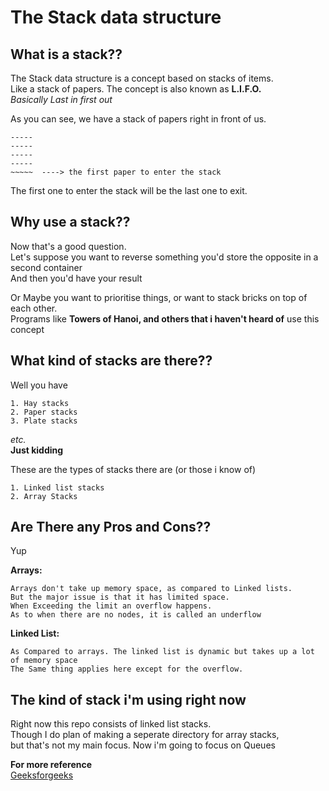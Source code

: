 # The Stack data structure

## What is a stack??
The Stack data structure is a concept based on stacks of items.  
Like a stack of papers. The concept is also known as **L.I.F.O.**  
_Basically Last in first out_

As you can see, we have a stack of papers right in front of us.  

	-----
	-----
	-----
	-----
	~~~~~  ----> the first paper to enter the stack

The first one to enter the stack will be the last one to exit.  

## Why use a stack??

Now that's a good question.  
Let's suppose you want to reverse something you'd store the opposite in a second container  
And then you'd have your result  
  
  
Or Maybe you want to prioritise things, or want to stack bricks on top of each other.  
Programs like **Towers of Hanoi, and others that i haven't heard of** use this concept  

## What kind of stacks are there??

Well you have

	1. Hay stacks 
	2. Paper stacks
	3. Plate stacks
_etc._  
**Just kidding**

These are the types of stacks there are (or those i know of)

	1. Linked list stacks
	2. Array Stacks

## Are There any Pros and Cons??
Yup  

**Arrays:**
	
	Arrays don't take up memory space, as compared to Linked lists.
	But the major issue is that it has limited space.
	When Exceeding the limit an overflow happens.
	As to when there are no nodes, it is called an underflow

**Linked List:**

	As Compared to arrays. The linked list is dynamic but takes up a lot of memory space
	The Same thing applies here except for the overflow.

## The kind of stack i'm using right now
Right now this repo consists of linked list stacks.  
Though I do plan of making a seperate directory for array stacks,  
but that's not my main focus. Now i'm going to focus on Queues

**For more reference**  
[Geeksforgeeks](https://www.geeksforgeeks.org/stack-data-structure-introduction-program/)
